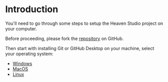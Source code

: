 # Introduction

You'll need to go through some steps to setup the Heaven Studio project on your computer.

Before proceeding, please fork the [repository](https://github.com/megaminerjenny/HeavenStudio) on GitHub.

Then start with installing Git or GitHub Desktop on your machine, select your operating system:

- [Windows](./git/windows/introduction)
- [MacOS](./git/mac/introduction)
- [Linux](./git/linux/introduction)
